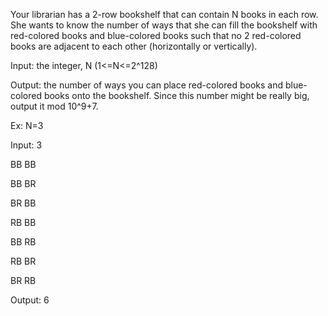 Your librarian has a 2-row bookshelf that can contain N books in each row. She wants to know the number of ways that she can fill the bookshelf with red-colored books and blue-colored books such that no 2 red-colored books are adjacent to each other (horizontally or vertically).

Input: the integer, N (1<=N<=2^128)

Output: the number of ways you can place red-colored books and blue-colored books onto the bookshelf. Since this number might be really big, output it mod 10^9+7.

Ex: N=3


Input: 3

BB
BB

BB
BR

BR
BB

RB
BB

BB
RB

RB
BR

BR
RB

Output: 6
